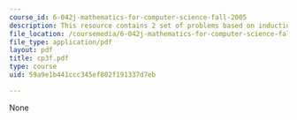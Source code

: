 ```yaml
---
course_id: 6-042j-mathematics-for-computer-science-fall-2005
description: This resource contains 2 set of problems based on induction II.
file_location: /coursemedia/6-042j-mathematics-for-computer-science-fall-2005/59a9e1b441ccc345ef802f191337d7eb_cp3f.pdf
file_type: application/pdf
layout: pdf
title: cp3f.pdf
type: course
uid: 59a9e1b441ccc345ef802f191337d7eb

---
```

None